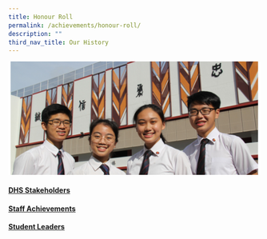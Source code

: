 ```yaml
---
title: Honour Roll
permalink: /achievements/honour-roll/
description: ""
third_nav_title: Our History
---
```

![](/images/Homepage/Achievements_1.jpg)
	
#### **[DHS Stakeholders](/files/DHS_STAKEHOLDERS_2022_13102022.pdf)**
#### **[Staff Achievements](/files/STAFF-ACHIEVEMENTS_UPDATED_12102022.pdf)**	

#### **[Student Leaders](/files/STUDENT-LEADERS-AND-AWARDS_2022_111022.pdf)**